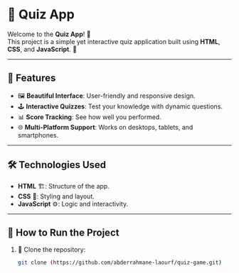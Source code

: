 # 🌟 Quiz App  

Welcome to the **Quiz App**! 🎉  
This project is a simple yet interactive quiz application built using **HTML**, **CSS**, and **JavaScript**. 🚀  

---

## 📖 Features  
- 🖼️ **Beautiful Interface**: User-friendly and responsive design.  
- 🕹️ **Interactive Quizzes**: Test your knowledge with dynamic questions.  
- 📊 **Score Tracking**: See how well you performed.  
- 🌐 **Multi-Platform Support**: Works on desktops, tablets, and smartphones.  

---

## 🛠️ Technologies Used  
- **HTML** 🏗️: Structure of the app.  
- **CSS** 🎨: Styling and layout.  
- **JavaScript** ⚙️: Logic and interactivity.  

---

## 🚀 How to Run the Project  
1. 📂 Clone the repository:  
   ```bash  
   git clone (https://github.com/abderrahmane-laourf/quiz-game.git) 
